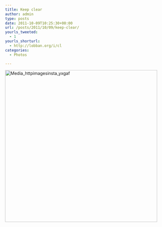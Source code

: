 ```yaml
---
title: Keep clear
author: admin
type: posts
date: 2011-10-09T10:25:30+00:00
url: /posts/2011/10/09/keep-clear/
yourls_tweeted:
  - 1
yourls_shorturl:
  - http://lobban.org/i/cl
categories:
  - Photos

---
```

<div class='posterous_autopost'>
  <a href="http://instagr.am/p/Plcpe/"></p> 
  
  <div class='p_embed p_image_embed'>
    <a href="http://posterous.com/getfile/files.posterous.com/nonimage/gvbfyIufHiujBguHopfwrqGtpJlneHtnnArIwnFityrCCCHaGGhlomJxfoag/media_httpimagesinsta_yxgaF.jpg.scaled1000.jpg"><img alt="Media_httpimagesinsta_yxgaf" height="500" src="http://posterous.com/getfile/files.posterous.com/nonimage/gvbfyIufHiujBguHopfwrqGtpJlneHtnnArIwnFityrCCCHaGGhlomJxfoag/media_httpimagesinsta_yxgaF.jpg.scaled500.jpg" width="500" /></a>
  </div>
  
  <p>
    </a></div>